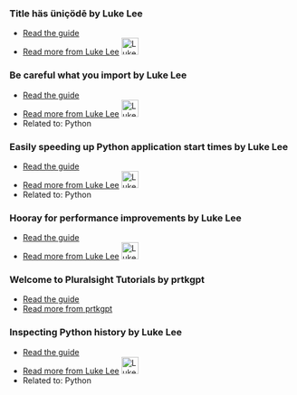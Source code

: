 ### Title häs üniçödē by Luke Lee
- [Read the guide](/review/title-has-unicode)
- [Read more from Luke Lee](/user/durden) <img src="https://avatars.githubusercontent.com/u/58063?v=3" width="30" height="30" alt="Luke Lee" />

### Be careful what you import by Luke Lee
- [Read the guide](http://pskb-stage.herokuapp.com/review/be-careful-what-you-import)
- [Read more from Luke Lee](http://pskb-stage.herokuapp.com/user/durden) <img src="https://avatars.githubusercontent.com/u/58063?v=3" width="30" height="30" alt="Luke Lee" />
- Related to: Python

### Easily speeding up Python application start times by Luke Lee
- [Read the guide](http://pskb-stage.herokuapp.com/review/easily-speeding-up-python-application-start-times)
- [Read more from Luke Lee](http://pskb-stage.herokuapp.com/user/durden) <img src="https://avatars.githubusercontent.com/u/58063?v=3" width="30" height="30" alt="Luke Lee" />
- Related to: Python

### Hooray for performance improvements by Luke Lee
- [Read the guide](http://pskb-stage.herokuapp.com/review/hooray-for-performance-improvements)
- [Read more from Luke Lee](http://pskb-stage.herokuapp.com/user/durden) <img src="https://avatars.githubusercontent.com/u/58063?v=3" width="30" height="30" alt="Luke Lee" />

### Welcome to Pluralsight Tutorials by prtkgpt
- [Read the guide](http://pskb-stage.herokuapp.com/review/welcome-to-pluralsight-tutorials)
- [Read more from prtkgpt](http://pskb-stage.herokuapp.com/user/prtkgpt)

### Inspecting Python history by Luke Lee
- [Read the guide](/review/inspecting-python-history)
- [Read more from Luke Lee](/user/durden) <img src="https://avatars.githubusercontent.com/u/58063?v=3" width="30" height="30" alt="Luke Lee" />
- Related to: Python